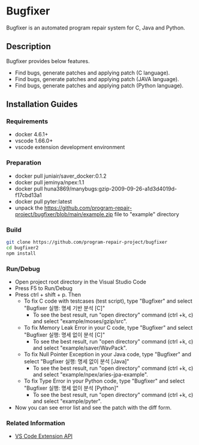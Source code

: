 # Bugfixer

Bugfixer is an automated program repair system for C, Java and Python.

## Description

Bugfixer provides below features.

- Find bugs, generate patches and applying patch (C language).
- Find bugs, generate patches and applying patch (JAVA language).
- Find bugs, generate patches and applying patch (Python language).

## Installation Guides

### Requirements

- docker 4.6.1+
- vscode 1.66.0+
- vscode extension development environment

### Preparation

- docker pull juniair/saver_docker:0.1.2
- docker pull jeminya/npex:1.1
- docker pull huna3869/manybugs:gzip-2009-09-26-a1d3d4019d-f17cbd13a1
- docker pull pyter:latest
- unpack the https://github.com/program-repair-project/bugfixer/blob/main/example.zip file to "example" directory

### Build

``` bash
git clone https://github.com/program-repair-project/bugfixer
cd bugfixer2
npm install
```

### Run/Debug

- Open project root directory in the Visual Studio Code
- Press F5 to Run/Debug
- Press ctrl + shift + p. Then
  - To fix C code with testcases (test script), type "Bugfixer" and select "Bugfixer 실행: 명세 기반 분석 [C]"
    - To see the best result, run "open directory" command (ctrl +k, c) and select "example/moses/gzip/src".
  - To fix Memory Leak Error in your C code, type "Bugfixer" and select "Bugfixer 실행: 명세 없이 분석 [C]"
    - To see the best result, run "open directory" command (ctrl +k, c) and select "example/saver/WavPack".
  - To fix Null Pointer Exception in your Java code, type "Bugfixer" and select "Bugfixer 실행: 명세 없이 분석 [Java]"
    - To see the best result, run "open directory" command (ctrl +k, c) and select "example/npex/aries-jpa-example".
  - To fix Type Error in your Python code, type "Bugfixer" and select "Bugfixer 실행: 명세 없이 분석 [Python]"
    - To see the best result, run "open directory" command (ctrl +k, c) and select "example/pyter".
- Now you can see error list and see the patch with the diff form.

### Related Information

- [VS Code Extension API](https://code.visualstudio.com/api)